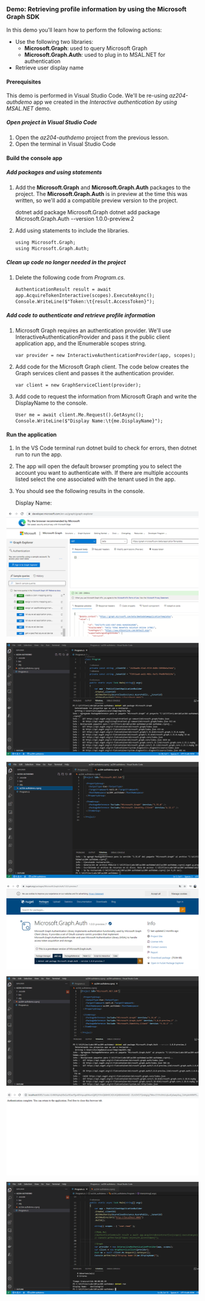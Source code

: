 ### Demo: Retrieving profile information by using the Microsoft Graph SDK

In this demo you'll learn how to perform the following actions:

- Use the following two libraries:
  - **Microsoft.Graph**: used to query Microsoft Graph
  - **Microsoft.Graph.Auth**: used to plug in to MSAL.NET for authentication
- Retrieve user display name

#### Prerequisites

This demo is performed in Visual Studio Code. We'll be re-using *az204-authdemo* app we created in the *Interactive authentication by using MSAL.NET* demo.

##### Open project in Visual Studio Code

1. Open the *az204-authdemo* project from the previous lesson.
2. Open the terminal in Visual Studio Code

#### Build the console app

##### Add packages and using statements

1. Add the **Microsoft.Graph** and **Microsoft.Graph.Auth** packages to the project. The **Microsoft.Graph.Auth** is in preview at the time this was written, so we'll add a compatible preview version to the project.

   dotnet add package Microsoft.Graph dotnet add package Microsoft.Graph.Auth --version 1.0.0-preview.2

2. Add using statements to include the libraries.

   

   ```
   using Microsoft.Graph;
   using Microsoft.Graph.Auth;
   ```

   

##### Clean up code no longer needed in the project

1. Delete the following code from *Program.cs*.

   

   ```
   AuthenticationResult result = await app.AcquireTokenInteractive(scopes).ExecuteAsync();
   Console.WriteLine($"Token:\t{result.AccessToken}");
   ```

   

##### Add code to authenticate and retrieve profile information

1. Microsoft Graph requires an authentication provider. We'll use InteractiveAuthenticationProvider and pass it the public client application app, and the IEnumerable scopes string.

   

   ```
   var provider = new InteractiveAuthenticationProvider(app, scopes);
   ```

   

2. Add code for the Microsoft Graph client. The code below creates the Graph services client and passes it the authentication provider.

   

   ```
   var client = new GraphServiceClient(provider);
   ```

   

3. Add code to request the information from Microsoft Graph and write the DisplayName to the console.

   

   ```
   User me = await client.Me.Request().GetAsync();
   Console.WriteLine($"Display Name:\t{me.DisplayName}");
   ```

   

#### Run the application

1. In the VS Code terminal run dotnet build to check for errors, then dotnet run to run the app.

2. The app will open the default browser prompting you to select the account you want to authenticate with. If there are multiple accounts listed select the one associated with the tenant used in the app.

3. You should see the following results in the console.

   Display Name:  <display name associated with the account>


![Captura0](images/Captura0.PNG)


![Captura](images/Captura.PNG)


![Captura1](images/Captura1.PNG)


![Captura2](images/Captura2.PNG)


![Captura3](images/Captura3.PNG)


![Captura4](images/Captura4.PNG)


![Captura5](images/Captura5.PNG)